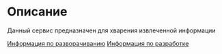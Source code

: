 # Описание

Данный сервис предназначен для хварения извлеченной информации

[Информация по разворачиванию](deployment.md)
[Информация по разработке](development.md)
